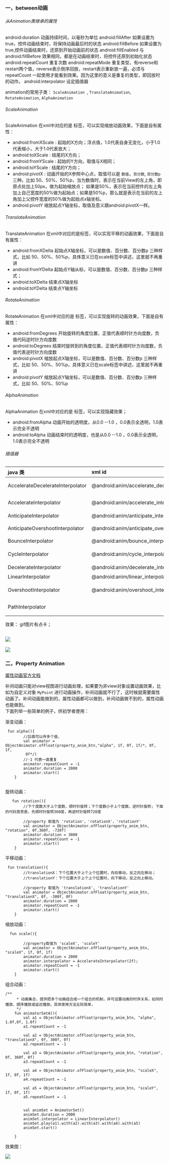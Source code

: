 ### 一，between动画


###### 从Animation类继承的属性

android:duration        动画持续时间，以毫秒为单位
android:fillAfter       如果设置为true，控件动画结束时，将保持动画最后时的状态
android:fillBefore      如果设置为true,控件动画结束时，还原到开始动画前的状态
android:fillEnabled     与android:fillBefore 效果相同，都是在动画结束时，将控件还原到初始化状态
android:repeatCount     重复次数
android:repeatMode	    重复类型，有reverse和restart两个值，reverse表示倒序回放，restart表示重新放一遍，必须与repeatCount
一起使用才能看到效果。因为这里的意义是重复的类型，即回放时的动作。
android:interpolator    设定插值器

animation的常用子类：
`ScaleAnimation `, `TranslateAnimation`, ` RotateAnimation`, `AlphaAnimation`



###### ScaleAnimation
ScaleAnimation 在xml中对应的是 <scale>标签，可以实现缩放动画效果，下面是自有属性：

* android:fromXScale :  起始的X方向；浮点值，1.0代表自身无变化，小于1.0代表缩小，大于1.0代表放大；
* android:toXScale :  结尾的X方向；
* android:fromYScale : 起始的Y方向，取值与X相同；
* android:toYScale : 结尾的Y方向；
* android:pivotX : 动画开始的X参照中心点，取值可以是 ` 数值 `，` 百分数 `, ` 百分数p ` 三种。比如 50、50%、50%p，当为数值时，表示在当前View的左上角，即原点处加上50px，做为起始缩放点；
如果是50%，表示在当前控件的左上角加上自己宽度的50%做为起始点；如果是50%p，那么就是表示在当前的左上角加上父控件宽度的50%做为起始点x轴坐标。
* android:pivotY           缩放起点Y轴坐标，取值及意义跟android:pivotX一样。



###### TranslateAnimation
TranslateAnimation 在xml中对应的是<translate>标签，可以实现平移的动画效果，下面是自有属性：

* android:fromXDelta       起始点X轴坐标，可以是数值、百分数、百分数p 三种样式，比如 50、50%、50%p，具体意义已在scale标签中讲述，这里就不再重讲
* android:fromYDelta       起始点Y轴从标，可以是数值、百分数、百分数p 三种样式；
* android:toXDelta         结束点X轴坐标
* android:toYDelta         结束点Y轴坐标




###### RotateAnimation
RotateAnimation 在xml中对应的是 <rotate>标签，可以实现旋转的动画效果，下面是自有属性：

* android:fromDegrees     开始旋转的角度位置，正值代表顺时针方向度数，负值代码逆时针方向度数
* android:toDegrees       结束时旋转到的角度位置，正值代表顺时针方向度数，负值代表逆时针方向度数
* android:pivotX          缩放起点X轴坐标，可以是数值、百分数、百分数p 三种样式，比如 50、50%、50%p，具体意义已在scale标签中讲述，这里就不再重讲
* android:pivotY          缩放起点Y轴坐标，可以是数值、百分数、百分数p 三种样式，比如 50、50%、50%p



###### AlphaAnimation
AlphaAnimation 在xml中对应的是 <alpha>标签，可以实现隐藏效果；

* android:fromAlpha     动画开始的透明度，从0.0 --1.0 ，0.0表示全透明，1.0表示完全不透明
* android:toAlpha       动画结束时的透明度，也是从0.0 --1.0 ，0.0表示全透明，1.0表示完全不透明


###### 插值器   

| java 类  | xml id  |  描述   |
| :------  | :------ | :----- | 
| AccelerateDecelerateInterpolator  | @android:anim/accelerate_decelerate_interpolator |  动画始末速率较慢，中间加速         |    
| AccelerateInterpolator            | @android:anim/accelerate_interpolator            |  动画开始速率较慢，之后慢慢加速      |    
| AnticipateInterpolator            | @android:anim/anticipate_interpolator            |  开始的时候从后向前甩              |    
| AnticipateOvershootInterpolator   | @android:anim/anticipate_overshoot_interpolator  |  类似上面AnticipateInterpolator |    
| BounceInterpolator                | @android:anim/bounce_interpolator                |  动画结束时弹起  
| CycleInterpolator                 | @android:anim/cycle_interpolator                 |  循环播放速率改变为正弦曲线    
| DecelerateInterpolator            | @android:anim/decelerate_interpolator            |  动画开始快然后慢   
| LinearInterpolator                | @android:anim/linear_interpolator                |  动画匀速改变  
| OvershootInterpolator             | @android:anim/overshoot_interpolator             |  向前弹出一定值之后回到原来位置 
| PathInterpolator                  |                                                  |  新增，定义路径坐标后按照路径坐标来跑    



效果：
gif图片有点卡；

![](./img/trans.gif)
---
![](./img/setanim.gif)


### 二，Property Animation

[属性动画官方文档](https://developer.android.com/guide/topics/graphics/prop-animation)

补间动画只能对view视图进行动画处理，如果要为非view对象设置动画效果，比如为自定义对象 `MyPoint` 
进行动画操作，补间动画就不行了，这时候就需要属性动画了。补间动画能做到的，属性动画都可以做到，补间动画做不到的，属性动画也能做到。     
下面列举一些简单的例子，供初学者使用： 
   

渐变动画：    
```
 fun alpha(){
        //后面可以传多个值，
        val animator = ObjectAnimator.ofFloat(property_anim_btn,"alpha", 1f, 0f, 1f/*, 0f, 1f,
         0f*/)
        //-1 代表一直重复
        animator.repeatCount = -1
        animator.duration = 2000
        animator.start()
    }


```


旋转动画：   

```
   fun rotation(){
        //下个度数大于上个度数，顺时针旋转；下个度数小于上个度数，逆时针旋转; 下面的代码意思是，先顺时针旋转360度，再逆时针旋转720度

        //property 取值为 'rotation'，'rotationX'，'rotationY'
        val animator = ObjectAnimator.ofFloat(property_anim_btn, "rotation", 0f,360f, -720f)
        animator.duration = 3000
        animator.repeatCount = -1
        animator.start()
    }

```

平移动画：    

```
 fun translation(){
        //translationX：下个位置大于上个上个位置时，向右移动，反之向左移动；
        //translationY：下个位置大于上个上个位置时，向下移动，反之向上移动。

        //property 取值为 'translationX', 'translationY'
        val animator = ObjectAnimator.ofFloat(property_anim_btn, "translationX", 0f, -300f, 0F)
        animator.duration = 2000
        animator.repeatCount = -1
        animator.start()
    }
```

缩放动画：    

```
  fun scale(){

        //property取值为 'scaleX', 'scaleY'
        val animator = ObjectAnimator.ofFloat(property_anim_btn, "scaleX", 1f, 0f, 1f)
        animator.duration = 2000
        animator.interpolator = AccelerateInterpolator(2f);
        animator.repeatCount = -1
        animator.start()
    }
```

组合动画：   

```
/**
     * 动画集合，提供把多个动画组合成一个组合的机制，并可设置动画的时序关系，如同时播放、顺序播放或延迟播放。具体使用方法比较简单，
     */
    fun animatorSetA(){
        val a1 = ObjectAnimator.ofFloat(property_anim_btn, "alpha", 1.0f,0f, 1.0f)
        a1.repeatCount = -1

        val a2 = ObjectAnimator.ofFloat(property_anim_btn, "translationX", 0f, 300f, 0f)
        a2.repeatCount = -1

        val a3 = ObjectAnimator.ofFloat(property_anim_btn, "rotation", 0f, 360f, 0f)
        a3.repeatCount = -1

        val a4 = ObjectAnimator.ofFloat(property_anim_btn, "scaleX", 1f, 0f, 1f)
        a4.repeatCount = -1

        val a5 = ObjectAnimator.ofFloat(property_anim_btn, "scaleY", 1f, 0f, 1f)
        a5.repeatCount = -1


        val animSet = AnimatorSet()
        animSet.duration = 2000
        animSet.interpolator = LinearInterpolator()
        animSet.play(a1).with(a2).with(a3).with(a4).with(a5)
        animSet.start()

    }

```

效果图：   

![](./img/pro.gif)